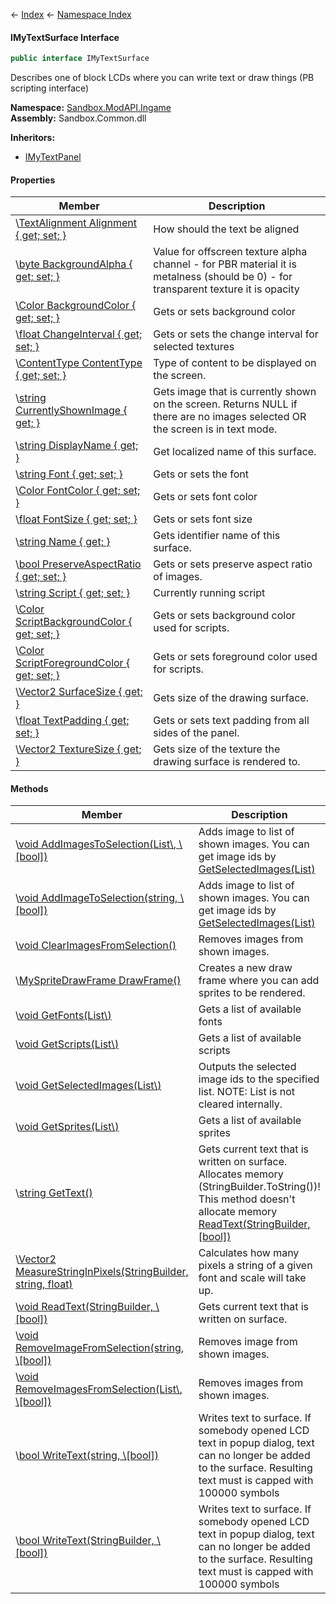 ← [Index](Api-Index) ← [Namespace Index](Namespace-Index)

#### IMyTextSurface Interface

```csharp
public interface IMyTextSurface
```

Describes one of block LCDs where you can write text or draw things (PB scripting interface)

**Namespace:** [Sandbox.ModAPI.Ingame](Sandbox.ModAPI.Ingame)  
**Assembly:** Sandbox.Common.dll

**Inheritors:**  
* [IMyTextPanel](Sandbox.ModAPI.Ingame.IMyTextPanel)

#### Properties

|Member|Description|
|---|---|
|\\[TextAlignment Alignment { get; set; }](Sandbox.ModAPI.Ingame.IMyTextSurface.Alignment)|How should the text be aligned|
|\\[byte BackgroundAlpha { get; set; }](Sandbox.ModAPI.Ingame.IMyTextSurface.BackgroundAlpha)|Value for offscreen texture alpha channel - for PBR material it is metalness (should be 0) - for transparent texture it is opacity|
|\\[Color BackgroundColor { get; set; }](Sandbox.ModAPI.Ingame.IMyTextSurface.BackgroundColor)|Gets or sets background color|
|\\[float ChangeInterval { get; set; }](Sandbox.ModAPI.Ingame.IMyTextSurface.ChangeInterval)|Gets or sets the change interval for selected textures|
|\\[ContentType ContentType { get; set; }](Sandbox.ModAPI.Ingame.IMyTextSurface.ContentType)|Type of content to be displayed on the screen.|
|\\[string CurrentlyShownImage { get; }](Sandbox.ModAPI.Ingame.IMyTextSurface.CurrentlyShownImage)|Gets image that is currently shown on the screen. Returns NULL if there are no images selected OR the screen is in text mode.|
|\\[string DisplayName { get; }](Sandbox.ModAPI.Ingame.IMyTextSurface.DisplayName)|Get localized name of this surface.|
|\\[string Font { get; set; }](Sandbox.ModAPI.Ingame.IMyTextSurface.Font)|Gets or sets the font|
|\\[Color FontColor { get; set; }](Sandbox.ModAPI.Ingame.IMyTextSurface.FontColor)|Gets or sets font color|
|\\[float FontSize { get; set; }](Sandbox.ModAPI.Ingame.IMyTextSurface.FontSize)|Gets or sets font size|
|\\[string Name { get; }](Sandbox.ModAPI.Ingame.IMyTextSurface.Name)|Gets identifier name of this surface.|
|\\[bool PreserveAspectRatio { get; set; }](Sandbox.ModAPI.Ingame.IMyTextSurface.PreserveAspectRatio)|Gets or sets preserve aspect ratio of images.|
|\\[string Script { get; set; }](Sandbox.ModAPI.Ingame.IMyTextSurface.Script)|Currently running script|
|\\[Color ScriptBackgroundColor { get; set; }](Sandbox.ModAPI.Ingame.IMyTextSurface.ScriptBackgroundColor)|Gets or sets background color used for scripts.|
|\\[Color ScriptForegroundColor { get; set; }](Sandbox.ModAPI.Ingame.IMyTextSurface.ScriptForegroundColor)|Gets or sets foreground color used for scripts.|
|\\[Vector2 SurfaceSize { get; }](Sandbox.ModAPI.Ingame.IMyTextSurface.SurfaceSize)|Gets size of the drawing surface.|
|\\[float TextPadding { get; set; }](Sandbox.ModAPI.Ingame.IMyTextSurface.TextPadding)|Gets or sets text padding from all sides of the panel.|
|\\[Vector2 TextureSize { get; }](Sandbox.ModAPI.Ingame.IMyTextSurface.TextureSize)|Gets size of the texture the drawing surface is rendered to.|

#### Methods

|Member|Description|
|---|---|
|\\[void AddImagesToSelection(List\\<string>, \\[bool])](Sandbox.ModAPI.Ingame.IMyTextSurface.AddImagesToSelection)|Adds image to list of shown images. You can get image ids by [GetSelectedImages(List<string>)](Sandbox.ModAPI.Ingame.IMyTextSurface.GetSelectedImages) |
|\\[void AddImageToSelection(string, \\[bool])](Sandbox.ModAPI.Ingame.IMyTextSurface.AddImageToSelection)|Adds image to list of shown images. You can get image ids by [GetSelectedImages(List<string>)](Sandbox.ModAPI.Ingame.IMyTextSurface.GetSelectedImages) |
|\\[void ClearImagesFromSelection()](Sandbox.ModAPI.Ingame.IMyTextSurface.ClearImagesFromSelection)|Removes images from shown images.|
|\\[MySpriteDrawFrame DrawFrame()](Sandbox.ModAPI.Ingame.IMyTextSurface.DrawFrame)|Creates a new draw frame where you can add sprites to be rendered.|
|\\[void GetFonts(List\\<string>)](Sandbox.ModAPI.Ingame.IMyTextSurface.GetFonts)|Gets a list of available fonts|
|\\[void GetScripts(List\\<string>)](Sandbox.ModAPI.Ingame.IMyTextSurface.GetScripts)|Gets a list of available scripts|
|\\[void GetSelectedImages(List\\<string>)](Sandbox.ModAPI.Ingame.IMyTextSurface.GetSelectedImages)|Outputs the selected image ids to the specified list. NOTE: List is not cleared internally.|
|\\[void GetSprites(List\\<string>)](Sandbox.ModAPI.Ingame.IMyTextSurface.GetSprites)|Gets a list of available sprites|
|\\[string GetText()](Sandbox.ModAPI.Ingame.IMyTextSurface.GetText)|Gets current text that is written on surface. Allocates memory (StringBuilder.ToString())! This method doesn't allocate memory [ReadText(StringBuilder, [bool])](Sandbox.ModAPI.Ingame.IMyTextSurface.ReadText) |
|\\[Vector2 MeasureStringInPixels(StringBuilder, string, float)](Sandbox.ModAPI.Ingame.IMyTextSurface.MeasureStringInPixels)|Calculates how many pixels a string of a given font and scale will take up.|
|\\[void ReadText(StringBuilder, \\[bool])](Sandbox.ModAPI.Ingame.IMyTextSurface.ReadText)|Gets current text that is written on surface.|
|\\[void RemoveImageFromSelection(string, \\[bool])](Sandbox.ModAPI.Ingame.IMyTextSurface.RemoveImageFromSelection)|Removes image from shown images.|
|\\[void RemoveImagesFromSelection(List\\<string>, \\[bool])](Sandbox.ModAPI.Ingame.IMyTextSurface.RemoveImagesFromSelection)|Removes images from shown images.|
|\\[bool WriteText(string, \\[bool])](Sandbox.ModAPI.Ingame.IMyTextSurface.WriteText)|Writes text to surface. If somebody opened LCD text in popup dialog, text can no longer be added to the surface. Resulting text must is capped with 100000 symbols|
|\\[bool WriteText(StringBuilder, \\[bool])](Sandbox.ModAPI.Ingame.IMyTextSurface.WriteText)|Writes text to surface. If somebody opened LCD text in popup dialog, text can no longer be added to the surface. Resulting text must is capped with 100000 symbols|

